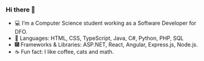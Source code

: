 ### Hi there 👋
- 💻 I’m a Computer Science student working as a Software Developer for DFO.
- 📖 Languages: HTML, CSS, TypeScript, Java, C#, Python, PHP, SQL
- 🎆 Frameworks & Libraries: ASP.NET, React, Angular, Express.js, Node.js.
- ☕ Fun fact: I like coffee, cats and math.
